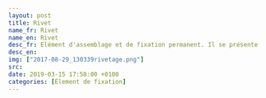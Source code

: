 ```yaml
---
layout: post
title: Rivet
name_fr: Rivet
name_en: Rivet
desc_fr: Elément d'assemblage et de fixation permanent. Il se présente sous la forme d'une tige cylindrique, généralement métallique, pleine ou creuse qui est munie à l'une de ses extrémités d'une « tête », c'est-à-dire une partie de section plus grande. L'autre extrémité sera aplatie et élargie par écrasement, pour solidariser les éléments qu'on veut riveter ensemble. C'est le rivetage.
desc_en: 
img: ["2017-08-29_130339rivetage.png"]
src: 
date: 2019-03-15 17:58:00 +0100
categories: [Élement de fixation]
---
```

